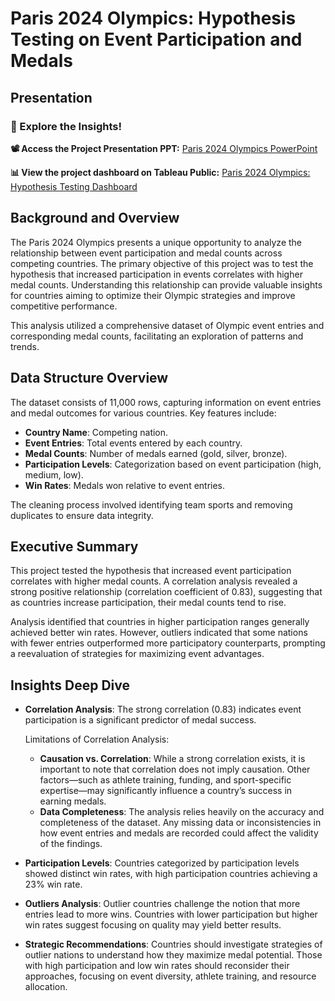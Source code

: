 # Paris 2024 Olympics: Hypothesis Testing on Event Participation and Medals

## Presentation
### 🎉 Explore the Insights!
**📽️ Access the Project Presentation PPT:** [Paris 2024 Olympics PowerPoint](https://docs.google.com/presentation/d/1wvB0kIfQJ5VTS-91VrnE3hTLmv_5iBqPXV1j8x7nuAs/edit?usp=sharing)

**📊 View the project dashboard on Tableau Public:** [Paris 2024 Olympics: Hypothesis Testing Dashboard](https://public.tableau.com/views/Paris-2024-Olympics-Hypothesis-Testing-events-vs-medals/Olympicseventsanalysis?:language=en-US&publish=yes&:sid=&:redirect=auth&:display_count=n&:origin=viz_share_link)

## Background and Overview
The Paris 2024 Olympics presents a unique opportunity to analyze the relationship between event participation and medal counts across competing countries. The primary objective of this project was to test the hypothesis that increased participation in events correlates with higher medal counts. Understanding this relationship can provide valuable insights for countries aiming to optimize their Olympic strategies and improve competitive performance.

This analysis utilized a comprehensive dataset of Olympic event entries and corresponding medal counts, facilitating an exploration of patterns and trends. 

## Data Structure Overview
The dataset consists of 11,000 rows, capturing information on event entries and medal outcomes for various countries. Key features include:

- **Country Name**: Competing nation.
- **Event Entries**: Total events entered by each country.
- **Medal Counts**: Number of medals earned (gold, silver, bronze).
- **Participation Levels**: Categorization based on event participation (high, medium, low).
- **Win Rates**: Medals won relative to event entries.

The cleaning process involved identifying team sports and removing duplicates to ensure data integrity. 

## Executive Summary
This project tested the hypothesis that increased event participation correlates with higher medal counts. A correlation analysis revealed a strong positive relationship (correlation coefficient of 0.83), suggesting that as countries increase participation, their medal counts tend to rise.

Analysis identified that countries in higher participation ranges generally achieved better win rates. However, outliers indicated that some nations with fewer entries outperformed more participatory counterparts, prompting a reevaluation of strategies for maximizing event advantages. 

## Insights Deep Dive
- **Correlation Analysis**: The strong correlation (0.83) indicates event participation is a significant predictor of medal success.

  Limitations of Correlation Analysis:
  - **Causation vs. Correlation**: While a strong correlation exists, it is important to note that correlation does not imply causation. Other factors—such as athlete training, funding, and sport-specific expertise—may significantly influence a country’s success in earning medals.
  - **Data Completeness**: The analysis relies heavily on the accuracy and completeness of the dataset. Any missing data or inconsistencies in how event entries and medals are recorded could affect the validity of the findings.

- **Participation Levels**: Countries categorized by participation levels showed distinct win rates, with high participation countries achieving a 23% win rate.

- **Outliers Analysis**: Outlier countries challenge the notion that more entries lead to more wins. Countries with lower participation but higher win rates suggest focusing on quality may yield better results.

- **Strategic Recommendations**: Countries should investigate strategies of outlier nations to understand how they maximize medal potential. Those with high participation and low win rates should reconsider their approaches, focusing on event diversity, athlete training, and resource allocation.

